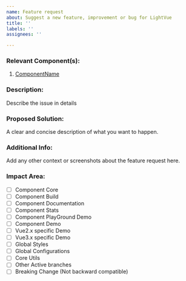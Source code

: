 ```yaml
---
name: Feature request
about: Suggest a new feature, improvement or bug for LightVue
title: ''
labels: ''
assignees: ''

---
```


### Relevant Component(s):
1. [ComponentName](https://lightvue.org/vue-components/{ComponentName})

### Description:
Describe the issue in details

### Proposed Solution:
A clear and concise description of what you want to happen.

### Additional Info:
Add any other context or screenshots about the feature request here.

### Impact Area:
- [ ] Component Core 
- [ ] Component Build
- [ ] Component Documentation
- [ ] Component Stats
- [ ] Component PlayGround Demo
- [ ] Component Demo
- [ ] Vue2.x specific Demo
- [ ] Vue3.x specific Demo 
- [ ] Global Styles
- [ ] Global Configurations
- [ ] Core Utils
- [ ] Other Active branches
- [ ] Breaking Change (Not backward compatible)
